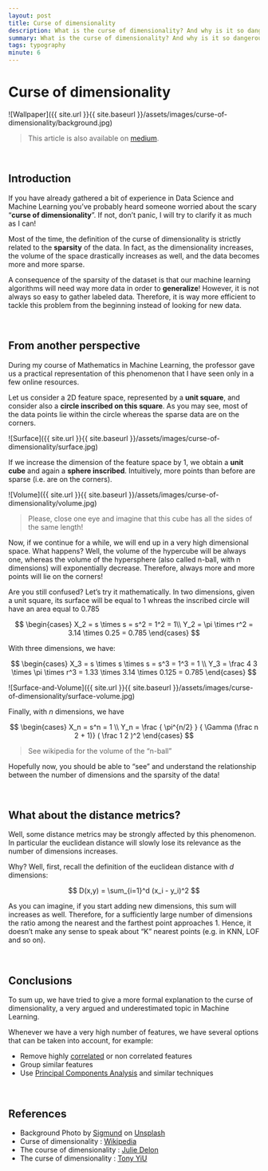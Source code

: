 ```yaml
---
layout: post
title: Curse of dimensionality
description: What is the curse of dimensionality? And why is it so dangerous?
summary: What is the curse of dimensionality? And why is it so dangerous?
tags: typography
minute: 6
---
```


# Curse of dimensionality

![Wallpaper]({{ site.url }}{{ site.baseurl }}/assets/images/curse-of-dimensionality/background.jpg)

> This article is also available on [medium](https://medium.com/geekculture/curse-of-dimensionality-e97ba916cb8f).

<br />

## Introduction

If you have already gathered a bit of experience in Data Science and Machine Learning you’ve probably heard someone worried about the scary “**curse of dimensionality**”. If not, don’t panic, I will try to clarify it as much as I can!

Most of the time, the definition of the curse of dimensionality is strictly related to the **sparsity** of the data. In fact, as the dimensionality increases, the volume of the space drastically increases as well, and the data becomes more and more sparse.

A consequence of the sparsity of the dataset is that our machine learning algorithms will need way more data in order to **generalize**! However, it is not always so easy to gather labeled data. Therefore, it is way more efficient to tackle this problem from the beginning instead of looking for new data.

<br />

## From another perspective

During my course of Mathematics in Machine Learning, the professor gave us a practical representation of this phenomenon that I have seen only in a few online resources.

Let us consider a 2D feature space, represented by a **unit square**, and consider also a **circle inscribed on this square**. As you may see, most of the data points lie within the circle whereas the sparse data are on the corners.

![Surface]({{ site.url }}{{ site.baseurl }}/assets/images/curse-of-dimensionality/surface.jpg)

If we increase the dimension of the feature space by $1$, we obtain a **unit cube** and again a **sphere inscribed**. Intuitively, more points than before are sparse (i.e. are on the corners).

![Volume]({{ site.url }}{{ site.baseurl }}/assets/images/curse-of-dimensionality/volume.jpg)

> Please, close one eye and imagine that this cube has all the sides of the same length!

Now, if we continue for a while, we will end up in a very high dimensional space. What happens? Well, the volume of the hypercube will be always one, whereas the volume of the hypersphere (also called n-ball, with n dimensions) will exponentially decrease. Therefore, always more and more points will lie on the corners!

Are you still confused? Let’s try it mathematically. In two dimensions, given a unit square, its surface will be equal to 1 whreas the inscribed circle will have an area equal to 0.785

$$
\begin{cases}
    X_2 = s \times s = s^2 = 1^2 = 1\\
    Y_2 = \pi \times r^2 = 3.14 \times 0.25 = 0.785
\end{cases}
$$

With three dimensions, we have:

$$
\begin{cases}
    X_3 = s \times s \times s = s^3 = 1^3 = 1 \\
    Y_3 = \frac 4 3 \times \pi \times r^3 = 1.33 \times 3.14 \times 0.125 = 0.785
\end{cases}
$$

![Surface-and-Volume]({{ site.url }}{{ site.baseurl }}/assets/images/curse-of-dimensionality/surface-volume.jpg)

Finally, with *n* dimensions, we have

$$
\begin{cases}
    X_n = s^n = 1 \\
    Y_n = \frac { \pi^{n/2} } { \Gamma (\frac n 2 + 1)} ( \frac 1 2 )^2
\end{cases}
$$

> See wikipedia for the volume of the “n-ball”

Hopefully now, you should be able to “see” and understand the relationship between the number of dimensions and the sparsity of the data!

<br />

## What about the distance metrics?
Well, some distance metrics may be strongly affected by this phenomenon. In particular the euclidean distance will slowly lose its relevance as the number of dimensions increases.

Why? Well, first, recall the definition of the euclidean distance with *d* dimensions:

$$
D(x,y) = \sum_{i=1}^d (x_i - y_i)^2
$$

As you can imagine, if you start adding new dimensions, this sum will increases as well. Therefore, for a sufficiently large number of dimensions the ratio among the nearest and the farthest point approaches 1. Hence, it doesn’t make any sense to speak about “K” nearest points (e.g. in KNN, LOF and so on).

<br />

## Conclusions
To sum up, we have tried to give a more formal explanation to the curse of dimensionality, a very argued and underestimated topic in Machine Learning.

Whenever we have a very high number of features, we have several options that can be taken into account, for example:

- Remove highly [correlated](https://en.wikipedia.org/wiki/Pearson_correlation_coefficient) or non correlated features
- Group similar features
- Use [Principal Components Analysis](https://en.wikipedia.org/wiki/Principal_component_analysis) and similar techniques

<br />

## References
- Background Photo by [Sigmund](https://unsplash.com/@sigmund?utm_source=unsplash&utm_medium=referral&utm_content=creditCopyText) on [Unsplash](https://unsplash.com/s/photos/glasses-3d?utm_source=unsplash&utm_medium=referral&utm_content=creditCopyText)
- Curse of dimensionality : [Wikipedia](https://en.wikipedia.org/wiki/Curse_of_dimensionality)
- The course of dimensionality : [Julie Delon](https://mathematical-coffees.github.io/slides/mc08-delon.pdf)
- The curse of dimensionality : [Tony YiU](https://towardsdatascience.com/the-curse-of-dimensionality-50dc6e49aa1e)